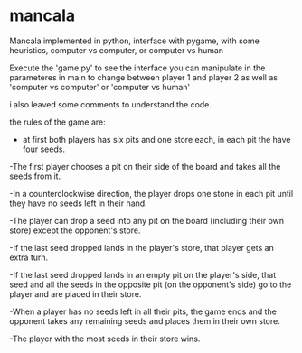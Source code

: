 # mancala
Mancala implemented in python, interface with pygame, with some heuristics, computer vs computer, or computer vs human

Execute the 'game.py' to see the interface 
you can manipulate in the parameteres in main to change between player 1 and player 2  as well as 'computer vs computer' or  'computer vs human'

i also leaved some comments to understand the code.


the rules of the game are:

  - at first both players has six pits and one store each, in each pit the have four seeds.

  -The first player chooses a pit on their side of the board and takes all the seeds from it.
  
  -In a counterclockwise direction, the player drops one stone in each pit until they have no seeds left in their hand.
  
  -The player can drop a seed into any pit on the board (including their own store) except the opponent's store.
  
  -If the last seed dropped lands in the player's store, that player gets an extra turn.
  
  -If the last seed dropped lands in an empty pit on the player's side, that seed and all the seeds in the opposite pit (on the opponent's side) go to the player and are     placed in their store.
  
  -When a player has no seeds left in all their pits, the game ends and the opponent takes any remaining seeds and places them in their own store.
  
  -The player with the most seeds in their store wins.
